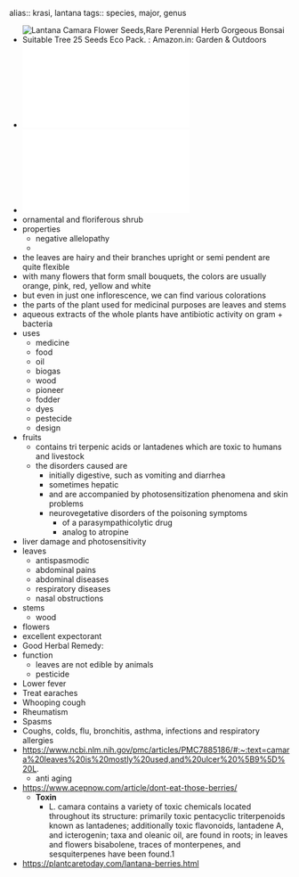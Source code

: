 alias:: krasi, lantana
tags:: species, major, genus

- ![Lantana Camara Flower Seeds,Rare Perennial Herb Gorgeous Bonsai Suitable  Tree 25 Seeds Eco Pack. : Amazon.in: Garden & Outdoors](https://peach-geographical-bat-397.mypinata.cloud/ipfs/QmXXFLtXv6Mqavb9YfUFKupsekCRC4XQmVV59EqvoB4khr)
- ![ecology and use of lantana india](../assets/ecology_and_use_of_lantana_india_1698063055711_0.pdf)
- ![lantana empowers communities](../assets/lantana-empowers-communities_1698062566279_0.pdf)
- ornamental and floriferous shrub
- properties
	- negative allelopathy
	-
- the leaves are hairy and their branches upright or semi pendent are quite flexible
- with many flowers that form small bouquets, the colors are usually orange, pink, red, yellow and white
- but even in just one inflorescence, we can find various colorations
- the parts of the plant used for medicinal purposes are leaves and stems
- aqueous extracts of the whole plants have antibiotic activity on gram + bacteria
- uses
	- medicine
	- food
	- oil
	- biogas
	- wood
	- pioneer
	- fodder
	- dyes
	- pestecide
	- design
- fruits
	- contains tri terpenic acids or lantadenes which are toxic to humans and livestock
	- the disorders caused are
		- initially digestive, such as vomiting and diarrhea
		- sometimes hepatic
		- and are accompanied by photosensitization phenomena and skin problems
		- neurovegetative disorders of the poisoning symptoms
			- of a parasympathicolytic drug
			- analog to atropine
- liver damage and photosensitivity
- leaves
	- antispasmodic
	- abdominal pains
	- abdominal diseases
	- respiratory diseases
	- nasal obstructions
- stems
	- wood
- flowers
- excellent expectorant
- Good Herbal Remedy:
- function
	- leaves are not edible by animals
	- pesticide
- Lower fever
- Treat earaches
- Whooping cough
- Rheumatism
- Spasms
- Coughs, colds, flu, bronchitis, asthma, infections and respiratory allergies
- https://www.ncbi.nlm.nih.gov/pmc/articles/PMC7885186/#:~:text=camara%20leaves%20is%20mostly%20used,and%20ulcer%20%5B9%5D%20L.
	- anti aging
- https://www.acepnow.com/article/dont-eat-those-berries/
	- **Toxin**
		- L. camara contains a variety of toxic chemicals located throughout its structure: primarily toxic pentacyclic triterpenoids known as lantadenes; additionally toxic flavonoids, lantadene A, and icterogenin; taxa and oleanic oil, are found in roots; in leaves and flowers bisabolene, traces of monterpenes, and sesquiterpenes have been found.1
- https://plantcaretoday.com/lantana-berries.html